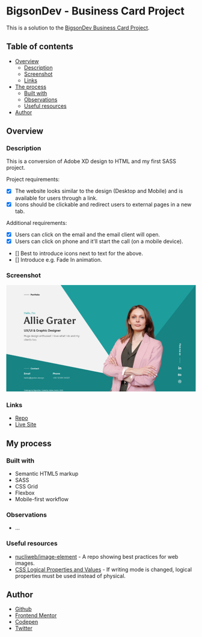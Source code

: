 # BigsonDev - Business Card Project

This is a solution to the [BigsonDev Business Card Project](https://bigsondev.com/projects/business-card-project/). 

## Table of contents

- [Overview](#overview)
  - [Description](#description)
  - [Screenshot](#screenshot)
  - [Links](#links)
- [The process](#the-process)
  - [Built with](#built-with)
  - [Observations](#observations)
  - [Useful resources](#useful-resources)
- [Author](#author)

## Overview

### Description

This is a conversion of Adobe XD design to HTML and my first SASS project.

Project requirements:

- [x] The website looks similar to the design (Desktop and Mobile) and is available for users through a link.
- [x] Icons should be clickable and redirect users to external pages in a new tab.

Additional requirements:

- [x] Users can click on the email and the email client will open.
- [x] Users can click on phone and it'll start the call (on a mobile device).
- [] Best to introduce icons next to text for the above.
- [] Introduce e.g. Fade In animation.

### Screenshot

![](screenshot.png)

### Links

- [Repo](https://github.com/je-jo/business-card-project)
- [Live Site](https://je-jo.github.io/business-card-project/)

## My process

### Built with

- Semantic HTML5 markup
- SASS
- CSS Grid
- Flexbox
- Mobile-first workflow

### Observations

- ...

### Useful resources

- [nucliweb/image-element](https://github.com/nucliweb/image-element) - A repo showing best practices for web images.
- [CSS Logical Properties and Values](https://developer.mozilla.org/en-US/docs/Web/CSS/CSS_Logical_Properties) - If writing mode is changed, logical properties must be used instead of physical.

## Author

- [Github](https://github.com/je-jo)
- [Frontend Mentor](https://www.frontendmentor.io/profile/je-jo)
- [Codepen](https://codepen.io/je-jo)
- [Twitter](https://twitter.com/jelena_jo_)